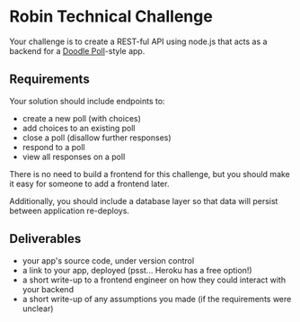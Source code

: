 # Robin Technical Challenge

Your challenge is to create a REST-ful API using node.js that acts
as a backend for a [Doodle Poll](https://doodle.com)-style app.

## Requirements

Your solution should include endpoints to:

* create a new poll (with choices)
* add choices to an existing poll
* close a poll (disallow further responses)
* respond to a poll
* view all responses on a poll

There is no need to build a frontend for this challenge, but you should make
it easy for someone to add a frontend later.

Additionally, you should include a database layer so that data will persist
between application re-deploys.

## Deliverables

* your app's source code, under version control
* a link to your app, deployed (psst... Heroku has a free option!)
* a short write-up to a frontend engineer on how they could interact with your backend
* a short write-up of any assumptions you made (if the requirements were unclear)
